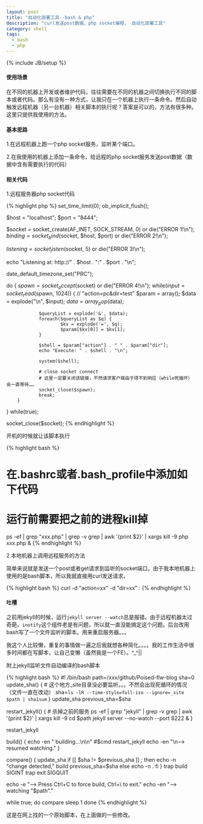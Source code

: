```yaml
---
layout: post
title: "自动化部署工具--bash & php"
description: "curl发送post数据，php socket编程， 自动化部署工具"
category: shell
tags:
  - bash
  - php
---
```


{% include JB/setup %}

#### 使用场景

在不同的机器上开发或者维护代码，往往需要在不同的机器之间切换执行不同的脚本或者代码。那么有没有一种方式，让我只在一个机器上执行一条命令。然后自动触发远程机器（另一台机器）相关脚本的执行呢？答案是可以的，方法有很多种。这里只提供我使用的方法。

#### 基本思路

1.在远程机器上跑一个php socket服务，监听某个端口。

2.在我使用的机器上添加一条命令，给远程的php socket服务发送post数据（数据中含有需要执行的代码）

#### 相关代码

1.远程服务器php socket代码

{% highlight php %}
set_time_limit(0);
ob_implicit_flush();

$host = "localhost";
$port = "8444";

$socket = socket_create(AF_INET, SOCK_STREAM, 0) or die("ERROR 1!\n");
$binding = socket_bind($socket, $host, $port) or die("ERROR 2!\n");

$listening = socket_listen($socket, 5) or die("ERROR 3!\n");

echo "Listening at: http://" . $host . ":" . $port . "\n";

date_default_timezone_set("PRC");

do {
        $spawn = socket_accept($socket) or die("ERROR 4!\n");
        while($input = socket_read($spawn, 1024)) {
                // "action=pc&dir=test"
                $param = array();
                $data = explode("\n", $input);
                $data = array_pop($data);

                $queryList = explode('&', $data);
                foreach($queryList as $q) {
                        $kv = explode('=', $q);
                        $param[$kv[0]] = $kv[1];
                }

                $shell = $param["action"] . " " . $param["dir"];
                echo "Execute: " . $shell . "\n";

                system($shell);

                # close socket connect
                # 这里一定要关闭该链接，不然请求客户端由于得不到响应（while死循环）会一直等待……
                socket_close($spawn);
                break;
        }
} while(true);

socket_close($socket);
{% endhighlight %}

开机的时候就让该脚本执行

<!--more-->

{% highlight bash %}
# 在.bashrc或者.bash_profile中添加如下代码

# 运行前需要把之前的进程kill掉
ps -ef | grep "xxx.php" | grep -v grep | awk '{print $2}' | xargs kill -9
php xxx.php &
{% endhighlight %}

2.本地机器上调用远程服务的方法

简单来说就是发送一个post或者get请求到监听的socket端口，由于我本地机器上使用的是bash脚本，所以我就直接用curl发送请求。

{% highlight bash %}
curl -d "action=xx" -d "dir=xx" <ip>:<port>
{% endhighlight %}

#### 吐槽

之前用jekyll的时候，运行`jekyll server --watch`总是报错。由于远程机器太过奇葩，`inotify`这个组件老是有问题，所以就一直没能搞定这个问题。后台改用bash写了一个文件监听的脚本。用来重启服务器。。。

我这个人比较懒，重复的事情做一遍之后我就想各种简化。。。。我的工作生活中很多时间都在写脚本，让自己变懒（虽然我是一个FE）。^_^||

附上jekyll监听文件自动编译的bash脚本

{% highlight bash %}
#! /bin/bash
path=/xxx/github/Poised-flw-blog
sha=0
update_sha() {
	  # 这个地方_site目录没必要监听。。。不然会出现死循环的情况（文件一直在改动）
      sha=`ls -lR --time-style=full-iso --ignore=_site $path | sha1sum`
}
update_sha
previous_sha=$sha

restart_jekyll() {
	# 杀掉之前的服务
    ps -ef | grep "jekyll" | grep -v grep | awk '{print $2}' | xargs kill -9
    cd $path
    jekyll server --no-watch --port 8222 &
}

restart_jekyll

build() {
    echo -en " building...\n\n"
    #$cmd
    restart_jekyll
    echo -en "\n--> resumed watching."
}

compare() {
    update_sha
    if [[ $sha != $previous_sha ]] ; then
        echo -n "change detected,"
        build
        previous_sha=$sha
    else
        echo -n .
    fi
}
trap build SIGINT
trap exit SIGQUIT

echo -e  "--> Press Ctrl+C to force build, Ctrl+\\ to exit."
echo -en "--> watching \"$path\"."

while true; do
    compare
    sleep 1
done
{% endhighlight %}

这是在网上找的一个原始脚本，在上面做的一些修改。